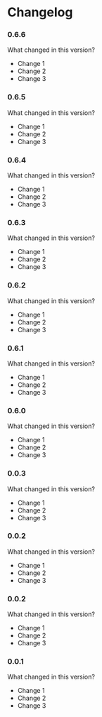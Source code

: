 # Changelog

### 0.6.6

What changed in this version?

* Change 1
* Change 2
* Change 3

### 0.6.5

What changed in this version?

* Change 1
* Change 2
* Change 3

### 0.6.4

What changed in this version?

* Change 1
* Change 2
* Change 3

### 0.6.3

What changed in this version?

* Change 1
* Change 2
* Change 3

### 0.6.2

What changed in this version?

* Change 1
* Change 2
* Change 3

### 0.6.1

What changed in this version?

* Change 1
* Change 2
* Change 3

### 0.6.0

What changed in this version?

* Change 1
* Change 2
* Change 3

### 0.0.3

What changed in this version?

* Change 1
* Change 2
* Change 3

### 0.0.2

What changed in this version?

* Change 1
* Change 2
* Change 3

### 0.0.2

What changed in this version?

* Change 1
* Change 2
* Change 3

### 0.0.1

What changed in this version?

* Change 1
* Change 2
* Change 3
